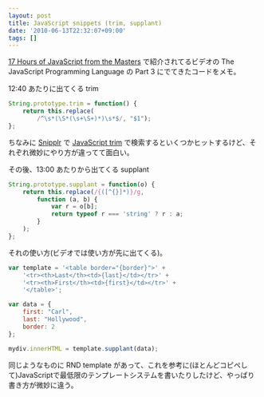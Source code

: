 ```yaml
---
layout: post
title: JavaScript snippets (trim, supplant)
date: '2010-06-13T22:32:07+09:00'
tags: []
---
```

[17 Hours of JavaScript from the Masters](http://code.tutsplus.com/articles/17-hours-of-javascript-from-the-masters--net-7615) で紹介されてるビデオの The JavaScript Programming Language の Part 3 にでてきたコードをメモ。

12:40 あたりに出てくる trim

```javascript
String.prototype.trim = function() {
    return this.replace(
        /^\s*(\S*(\s+\S+)*)\s*$/, "$1");
};
```

ちなみに [Snipplr](http://snipplr.com) で [JavaScript trim](http://snipplr.com/search.php?q=javascript%20trim) で検索するといくつかヒットするけど、それぞれ微妙にやり方が違ってて面白い。

その後、13:00 あたりから出てくる supplant

```javascript
String.prototype.supplant = function(o) {
    return this.replace(/{([^{}]*)}/g,
        function (a, b) {
            var r = o[b];
            return typeof r === 'string' ? r : a;
        }
    );
};
```

それの使い方(ビデオでは使い方が先に出てくる)。

```javascript
var template = '<table border="{border}">' +
    '<tr><th>Last</th><td>{last}</td></tr>' +
    '<tr><th>First</th><td>{first}</td></tr>' +
    '</table>';

var data = {
    first: "Carl",
    last: "Hollywood",
    border: 2
};

mydiv.innerHTML = template.supplant(data);
```

同じようなものに RND template があって、これを参考に(ほとんどコピペして)JavaScriptで最低限のテンプレートシステムを書いたりしたけど、やっぱり書き方が微妙に違う。
